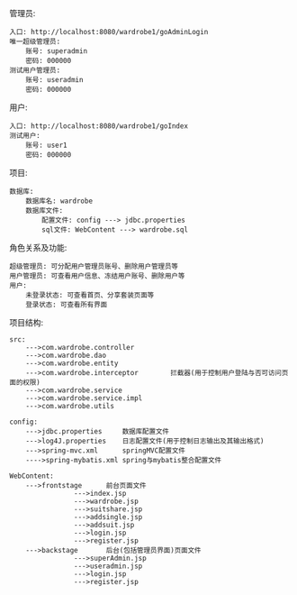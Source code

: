 管理员:

	入口: http://localhost:8080/wardrobe1/goAdminLogin
	唯一超级管理员:
		账号: superadmin
		密码: 000000
	测试用户管理员:
		账号: useradmin
		密码: 000000
用户:

	入口: http://localhost:8080/wardrobe1/goIndex
	测试用户:
		账号: user1
		密码: 000000
项目:

	数据库:
		数据库名: wardrobe
		数据库文件: 
			配置文件: config ---> jdbc.properties
			sql文件: WebContent ---> wardrobe.sql
角色关系及功能: 

	超级管理员: 可分配用户管理员账号、删除用户管理员等
	用户管理员: 可查看用户信息、冻结用户账号、删除用户等
	用户:
		未登录状态: 可查看首页、分享套装页面等
		登录状态: 可查看所有界面
项目结构:

	src:
		--->com.wardrobe.controller
		--->com.wardrobe.dao
		--->com.wardrobe.entity
		--->com.wardrobe.interceptor		拦截器(用于控制用户登陆与否可访问页面的权限)
		--->com.wardrobe.service
		--->com.wardrobe.service.impl
		--->com.wardrobe.utils
		
	config:
		--->jdbc.properties		数据库配置文件
		--->log4J.properties	日志配置文件(用于控制日志输出及其输出格式)
		--->spring-mvc.xml		springMVC配置文件
		---->spring-mybatis.xml	spring与mybatis整合配置文件
		
	WebContent:
		--->frontstage		前台页面文件
					--->index.jsp
					--->wardrobe.jsp
					--->suitshare.jsp
					--->addsingle.jsp
					--->addsuit.jsp
					--->login.jsp
					--->register.jsp
		--->backstage		后台(包括管理员界面)页面文件
					--->superAdmin.jsp
					--->useradmin.jsp
					--->login.jsp
					--->register.jsp
		
	